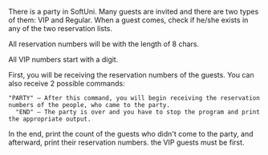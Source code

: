 There is a party in SoftUni. Many guests are invited and there are two types of them: VIP and Regular. When a guest comes, check if he/she exists in any of the two reservation lists.

All reservation numbers will be with the length of 8 chars.

All VIP numbers start with a digit.

First, you will be receiving the reservation numbers of the guests. You can also receive 2 possible commands:

	"PARTY" – After this command, you will begin receiving the reservation numbers of the people, who came to the party.
      "END" – The party is over and you have to stop the program and print the appropriate output.

In the end, print the count of the guests who didn't come to the party, and afterward, print their reservation numbers. the VIP guests must be first.
